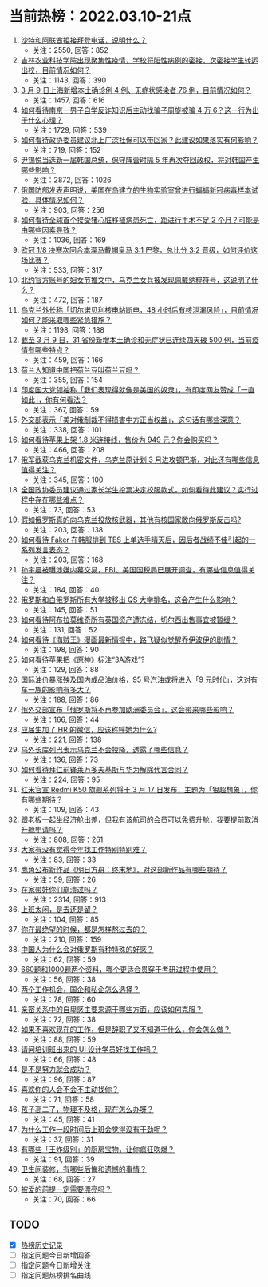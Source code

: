 # 当前热榜：2022.03.10-21点
1. [沙特和阿联酋拒接拜登电话，说明什么？](https://www.zhihu.com/question/520941140)
    * 关注：2550, 回答：852
2. [吉林农业科技学院出现聚集性疫情，学校将阳性病例的密接、次密接学生转运出校，目前情况如何？](https://www.zhihu.com/question/521153293)
    * 关注：1143, 回答：390
3. [3 月 9 日上海新增本土确诊例 4 例、无症状感染者 76 例，目前情况如何？](https://www.zhihu.com/question/520970519)
    * 关注：1457, 回答：616
4. [如何看待南京一男子自学反诈知识后主动找骗子周旋被骗 4 万 6？这一行为出于什么心理？](https://www.zhihu.com/question/520801777)
    * 关注：1729, 回答：539
5. [如何看待政协委员建议北上广深社保可以带回家？此建议如果落实有何影响？](https://www.zhihu.com/question/520904964)
    * 关注：719, 回答：152
6. [尹锡悦当选新一届韩国总统，保守阵营时隔 5 年再次夺回政权，将对韩国产生哪些影响？](https://www.zhihu.com/question/521064088)
    * 关注：2872, 回答：1026
7. [俄国防部发表声明说，美国在乌建立的生物实验室曾进行蝙蝠新冠病毒样本试验，具体情况如何？](https://www.zhihu.com/question/521143391)
    * 关注：903, 回答：256
8. [如何看待全球首个接受猪心脏移植病患死亡，距进行手术不足 2 个月？可能是由哪些因素导致？](https://www.zhihu.com/question/521056702)
    * 关注：1036, 回答：169
9. [欧冠 1/8 决赛次回合本泽马戴帽皇马 3:1 巴黎，总比分 3:2 晋级，如何评价这场比赛？](https://www.zhihu.com/question/521059320)
    * 关注：533, 回答：317
10. [北约官方账号的妇女节推文中，乌克兰女兵被发现佩戴纳粹符号，这说明了什么？](https://www.zhihu.com/question/521064840)
    * 关注：472, 回答：187
11. [乌克兰外长称「切尔诺贝利核电站断电，48 小时后有核泄漏风险」，目前情况如何？能采取哪些紧急措施？](https://www.zhihu.com/question/520996567)
    * 关注：1198, 回答：188
12. [截至 3 月 9 日，31 省份新增本土确诊和无症状已连续四天破 500 例，当前疫情有哪些特点？](https://www.zhihu.com/question/521073034)
    * 关注：459, 回答：166
13. [荷兰人知道中国把荷兰豆叫荷兰豆吗？](https://www.zhihu.com/question/519757219)
    * 关注：355, 回答：154
14. [印度国大党领袖称「我们表现得就像是美国的奴隶」，有印度网友赞成「一直如此」，你有何看法？](https://www.zhihu.com/question/501346248)
    * 关注：367, 回答：59
15. [外交部表示「美对俄制裁不得损害中方正当权益」，这句话有哪些深意？](https://www.zhihu.com/question/520990200)
    * 关注：338, 回答：101
16. [如何看待苹果上架 1.8 米连接线，售价为 949 元？你会购买吗？](https://www.zhihu.com/question/520946929)
    * 关注：466, 回答：208
17. [俄军截获乌克兰机密文件，乌克兰原计划 3 月进攻顿巴斯，对此还有哪些信息值得关注？](https://www.zhihu.com/question/520977133)
    * 关注：345, 回答：100
18. [全国政协委员建议通过家长学生投票决定校服款式，如何看待此建议？实行过程中存在哪些难点？](https://www.zhihu.com/question/520969065)
    * 关注：73, 回答：53
19. [假如俄罗斯真的向乌克兰投放核武器，其他有核国家敢向俄罗斯反击吗?](https://www.zhihu.com/question/519387627)
    * 关注：203, 回答：138
20. [如何看待 Faker 在韩服排到 TES 上单选手晴天后，因后者战绩不佳引起的一系列发言表态？](https://www.zhihu.com/question/521091967)
    * 关注：203, 回答：168
21. [孙宇晨被曝涉嫌内幕交易，FBI、美国国税局已展开调查，有哪些信息值得关注？](https://www.zhihu.com/question/521136704)
    * 关注：184, 回答：40
22. [俄罗斯和白俄罗斯所有大学被移出 QS 大学排名，这会产生什么影响？](https://www.zhihu.com/question/520802711)
    * 关注：145, 回答：51
23. [如何看待阿布拉莫维奇所有英国资产遭冻结，切尔西出售事宜被暂缓？](https://www.zhihu.com/question/521165185)
    * 关注：131, 回答：52
24. [如何看待《海贼王》漫画最新情报中，路飞疑似觉醒乔伊波伊的剧情？](https://www.zhihu.com/question/520870136)
    * 关注：198, 回答：90
25. [如何看待苹果把《原神》标注“3A游戏”?](https://www.zhihu.com/question/520864587)
    * 关注：129, 回答：88
26. [国际油价暴涨殃及国内成品油价格，95 号汽油或将进入「9 元时代」，这对有车一族的影响有多大？](https://www.zhihu.com/question/521009544)
    * 关注：188, 回答：86
27. [俄外交部宣布「俄罗斯将不再参加欧洲委员会」，这会带来哪些影响？](https://www.zhihu.com/question/521138473)
    * 关注：166, 回答：44
28. [应届生加了 HR 的微信，应该称呼她为什么?](https://www.zhihu.com/question/520705594)
    * 关注：221, 回答：138
29. [乌外长库列巴表示乌克兰不会投降，透露了哪些信息？](https://www.zhihu.com/question/521170053)
    * 关注：136, 回答：73
30. [如何看待拜仁前锋莱万多夫基斯与华为解除代言合同？](https://www.zhihu.com/question/520703891)
    * 关注：224, 回答：95
31. [红米官宣 Redmi K50 旗舰系列将于 3 月 17 日发布，主题为「狠超想象」，你有哪些期待？](https://www.zhihu.com/question/521084517)
    * 关注：109, 回答：43
32. [跟老板一起坐经济舱出差，但我有该航司的会员可以免费升舱，我要提前取消升舱申请吗？](https://www.zhihu.com/question/514680174)
    * 关注：808, 回答：261
33. [大家有没有觉得今年找工作特别特别难？](https://www.zhihu.com/question/520706669)
    * 关注：83, 回答：33
34. [鹰角公布新作品《明日方舟：终末地》，对这部新作品有哪些期待？](https://www.zhihu.com/question/521139049)
    * 关注：59, 回答：26
35. [在家带娃你们崩溃过吗？](https://www.zhihu.com/question/379417032)
    * 关注：2314, 回答：913
36. [上班太闲，是去还是留？](https://www.zhihu.com/question/520535518)
    * 关注：104, 回答：85
37. [你在最绝望的时候，都是怎样熬过去的？](https://www.zhihu.com/question/520931485)
    * 关注：210, 回答：159
38. [中国人为什么会对俄罗斯有种特殊的好感？](https://www.zhihu.com/question/520617795)
    * 关注：62, 回答：59
39. [660题和1000题两个资料，哪个更适合贯穿于考研过程中使用？](https://www.zhihu.com/question/520967835)
    * 关注：56, 回答：38
40. [两个工作机会，国企和私企怎么选择？](https://www.zhihu.com/question/520634066)
    * 关注：78, 回答：60
41. [亲密关系中的自卑感主要来源于哪些方面，应该如何克服？](https://www.zhihu.com/question/520937797)
    * 关注：72, 回答：38
42. [如果不喜欢现在的工作，但是辞职了又不知道干什么，你会怎么做？](https://www.zhihu.com/question/520928900)
    * 关注：88, 回答：59
43. [请问培训班出来的 UI 设计学员好找工作吗？](https://www.zhihu.com/question/394744331)
    * 关注：66, 回答：48
44. [是不是努力就会成功？](https://www.zhihu.com/question/520265180)
    * 关注：96, 回答：87
45. [喜欢你的人会不会不主动找你？](https://www.zhihu.com/question/520847070)
    * 关注：71, 回答：58
46. [孩子高二了，物理不及格，现在怎么办呀？](https://www.zhihu.com/question/521088929)
    * 关注：45, 回答：41
47. [为什么工作一段时间后上班会觉得没有干劲呢？](https://www.zhihu.com/question/520831232)
    * 关注：37, 回答：31
48. [有哪些「王炸级别」的厨房宝物，让你疯狂吹爆？](https://www.zhihu.com/question/507514972)
    * 关注：91, 回答：39
49. [卫生间装修，有哪些后悔和遗憾的事情？](https://www.zhihu.com/question/360370264)
    * 关注：68, 回答：27
50. [被爱的前提一定需要漂亮吗？](https://www.zhihu.com/question/520785245)
    * 关注：70, 回答：66
## TODO
* [x] [热榜历史记录](hot_history/AllHot.md)
* [ ] 指定问题今日新增回答
* [ ] 指定问题今日新增关注
* [ ] 指定问题热榜排名曲线

